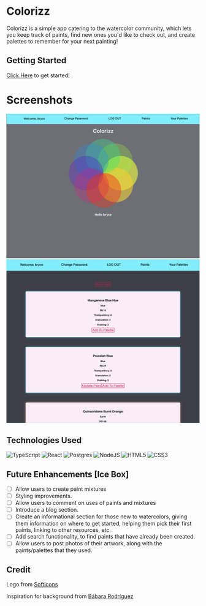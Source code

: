 # Colorizz

Colorizz is a simple app catering to the watercolor community, which lets you keep track of paints, find new ones you'd like to check out, and create palettes to remember for your next painting! 

## Getting Started

[Click Here](https://colorizz.netlify.app/) to get started!

# Screenshots

<img src='/public/assets/Landing.png' alt='Landing Page photo'>

<img src='/public/assets/Paints.png' alt='Paints Page photo'>

## Technologies Used

![TypeScript](https://img.shields.io/badge/typescript-%23007ACC.svg?style=for-the-badge&logo=typescript&logoColor=white)
![React](https://img.shields.io/badge/react-%2320232a.svg?style=for-the-badge&logo=react&logoColor=%2361DAFB)
![Postgres](https://img.shields.io/badge/postgres-%23316192.svg?style=for-the-badge&logo=postgresql&logoColor=white)
![NodeJS](https://img.shields.io/badge/node.js-6DA55F?style=for-the-badge&logo=node.js&logoColor=white)
![HTML5](https://img.shields.io/badge/html5-%23E34F26.svg?style=for-the-badge&logo=html5&logoColor=white)
![CSS3](https://img.shields.io/badge/css3-%231572B6.svg?style=for-the-badge&logo=css3&logoColor=white)

## Future Enhancements [Ice Box]

- [ ] Allow users to create paint mixtures
- [ ] Styling improvements.
- [ ] Allow users to comment on uses of paints and mixtures
- [ ] Introduce a blog section.
- [ ] Create an informational section for those new to watercolors, giving them information on where to get started, helping them pick their first paints, linking to other resources, etc.
- [ ] Add search functionality, to find paints that have already been created.
- [ ] Allow users to post photos of their artwork, along with the paints/palettes that they used.

## Credit

Logo from [Softicons](https://www.softicons.com/web-icons/flat-style-icons-by-flaticonmaker/palette-icon)

Inspiration for background from [Bábara Rodríguez](https://codepen.io/baarbaracrr/pen/KKovmGb)